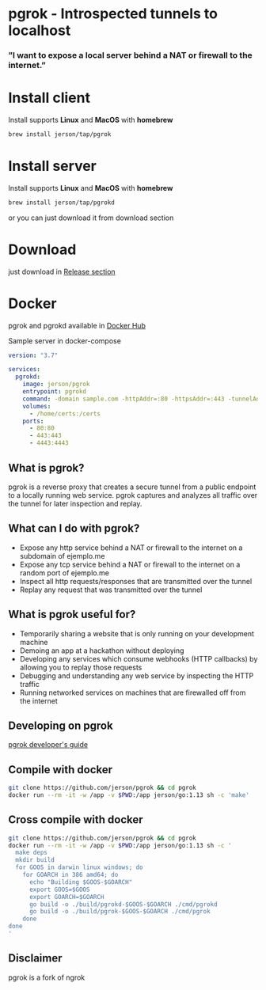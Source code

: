 # pgrok - Introspected tunnels to localhost

### ”I want to expose a local server behind a NAT or firewall to the internet.”

# Install client

Install supports **Linux** and **MacOS** with **homebrew**

```bash
brew install jerson/tap/pgrok
```

# Install server

Install supports **Linux** and **MacOS** with **homebrew**

```bash
brew install jerson/tap/pgrokd
```

or you can just download it from download section

# Download

just download in [Release section](https://github.com/jerson/pgrok/releases)

# Docker

pgrok and pgrokd available in [Docker Hub](https://hub.docker.com/r/jerson/pgrok)

Sample server in docker-compose

```yaml
version: "3.7"

services:
  pgrokd:
    image: jerson/pgrok
    entrypoint: pgrokd
    command: -domain sample.com -httpAddr=:80 -httpsAddr=:443 -tunnelAddr=:4443 -tlsCrt=/certs/tls.crt -tlsKey=/certs/tls.key
    volumes:
      - /home/certs:/certs
    ports:
      - 80:80
      - 443:443
      - 4443:4443
```

## What is pgrok?

pgrok is a reverse proxy that creates a secure tunnel from a public endpoint to a locally running web service.
pgrok captures and analyzes all traffic over the tunnel for later inspection and replay.

## What can I do with pgrok?

- Expose any http service behind a NAT or firewall to the internet on a subdomain of ejemplo.me
- Expose any tcp service behind a NAT or firewall to the internet on a random port of ejemplo.me
- Inspect all http requests/responses that are transmitted over the tunnel
- Replay any request that was transmitted over the tunnel

## What is pgrok useful for?

- Temporarily sharing a website that is only running on your development machine
- Demoing an app at a hackathon without deploying
- Developing any services which consume webhooks (HTTP callbacks) by allowing you to replay those requests
- Debugging and understanding any web service by inspecting the HTTP traffic
- Running networked services on machines that are firewalled off from the internet

## Developing on pgrok

[pgrok developer's guide](docs/DEVELOPMENT.md)

## Compile with docker

```bash
git clone https://github.com/jerson/pgrok && cd pgrok
docker run --rm -it -w /app -v $PWD:/app jerson/go:1.13 sh -c 'make'
```

## Cross compile with docker

```bash
git clone https://github.com/jerson/pgrok && cd pgrok
docker run --rm -it -w /app -v $PWD:/app jerson/go:1.13 sh -c '
  make deps
  mkdir build
  for GOOS in darwin linux windows; do
    for GOARCH in 386 amd64; do
      echo "Building $GOOS-$GOARCH"
      export GOOS=$GOOS
      export GOARCH=$GOARCH
      go build -o ./build/pgrokd-$GOOS-$GOARCH ./cmd/pgrokd
      go build -o ./build/pgrok-$GOOS-$GOARCH ./cmd/pgrok
    done
done
'
```

## Disclaimer

pgrok is a fork of ngrok
